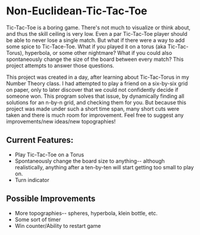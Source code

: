 # Non-Euclidean-Tic-Tac-Toe
Tic-Tac-Toe is a boring game.  There's not much to visualize or think about, and thus the skill ceiling is very low.  Even a par Tic-Tac-Toe player should be able to never lose a single match.  But what if there were a way to add some spice to Tic-Tace-Toe.  What if you played it on a torus (aka Tic-Tac-Torus), hyperbola, or some other nightmare?  What if you could also spontaneously change the size of the board between every match?  This project attempts to answer those questions.

This project was created in a day, after learning about Tic-Tac-Torus in my Number Theory class.  I had attempted to play a friend on a six-by-six grid on paper, only to later discover that we could not confidently decide if someone won.  This program solves that issue, by dynamically finding all solutions for an n-by-n grid, and checking them for you.  But because this project was made under such a short time span, many short cuts were taken and there is much room for improvement.  Feel free to suggest any improvements/new ideas/new topographies!

## Current Features:
- Play Tic-Tac-Toe on a Torus
- Spontaneously change the board size to anything-- although realistically, anything after a ten-by-ten will start getting too small to play on.
- Turn indicator

## Possible Improvements
- More topographies-- spheres, hyperbola, klein bottle, etc.
- Some sort of timer
- Win counter/Ability to restart game
